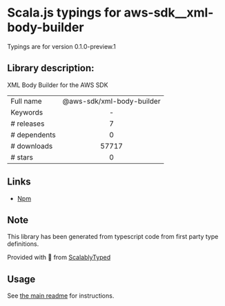 
# Scala.js typings for aws-sdk__xml-body-builder

Typings are for version 0.1.0-preview.1

## Library description:
XML Body Builder for the AWS SDK

|                    |                 |
| ------------------ | :-------------: |
| Full name          | @aws-sdk/xml-body-builder |
| Keywords           | - |
| # releases         | 7 |
| # dependents       | 0 |
| # downloads        | 57717 |
| # stars            | 0 |

## Links
- [Npm](https://www.npmjs.com/package/%40aws-sdk%2Fxml-body-builder)
    


## Note
This library has been generated from typescript code from first party type definitions.

Provided with :purple_heart: from [ScalablyTyped](https://github.com/oyvindberg/ScalablyTyped)

## Usage
See [the main readme](../../readme.md) for instructions.


